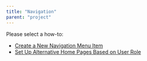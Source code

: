 ```yaml
---
title: "Navigation"
parent: "project"
---
```

Please select a how-to:

*   [Create a New Navigation Menu Item](create-a-new-navigation-menu-item)
*   [Set Up Alternative Home Pages Based on User Role](set-up-alternative-home-pages-based-on-user-role)
